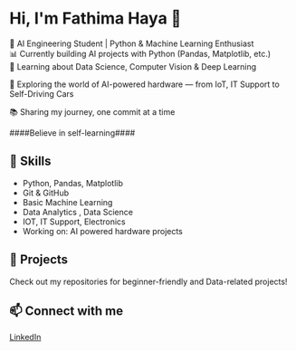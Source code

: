 # Hi, I'm Fathima Haya 👋

🌱 AI Engineering Student | Python & Machine Learning Enthusiast  
📊 Currently building AI projects with Python (Pandas, Matplotlib, etc.)  
🧠 Learning about Data Science, Computer Vision & Deep Learning 

🔧 Exploring the world of AI-powered hardware — from IoT, IT Support to Self-Driving Cars

📚 Sharing my journey, one commit at a time

 ####Believe in self-learning####

## 🔧 Skills
- Python, Pandas, Matplotlib
- Git & GitHub
- Basic Machine Learning
- Data Analytics , Data Science 
- IOT, IT Support, Electronics 
- Working on: AI powered hardware projects

## 📂 Projects
Check out my repositories for beginner-friendly and Data-related projects!

## 📫 Connect with me
[LinkedIn](https://www.linkedin.com/in/fathimahaya-/) 
